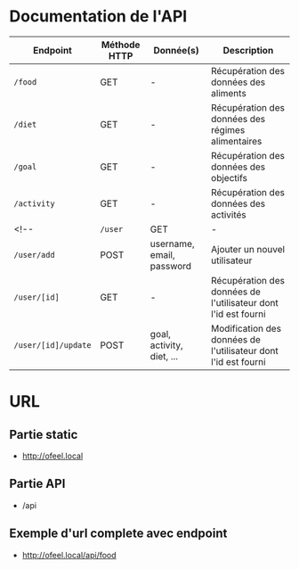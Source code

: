 # Documentation de l'API

| Endpoint | Méthode HTTP | Donnée(s) | Description |
|--|--|--|--|
| `/food` | GET | - | Récupération des données des aliments |
| `/diet` | GET | - | Récupération des données des régimes alimentaires |
| `/goal` | GET | - | Récupération des données des objectifs |
| `/activity` | GET | - | Récupération des données des activités |
<!-- | `/user` | GET | - | Récupération des données des utilisateurs | -->
| `/user/add` | POST | username, email, password | Ajouter un nouvel utilisateur |
| `/user/[id]` | GET | - | Récupération des données de l'utilisateur dont l'id est fourni |
| `/user/[id]/update` | POST | goal, activity, diet, ... | Modification des données de l'utilisateur dont l'id est fourni |


# URL

## Partie static

- http://ofeel.local

## Partie API

- /api

## Exemple d'url complete avec endpoint

- http://ofeel.local/api/food